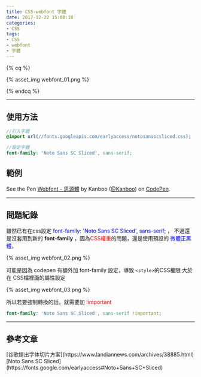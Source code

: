```yaml
---
title: CSS-webfont 字體
date: 2017-12-22 15:08:18
categories: 
- CSS
tags:
- CSS
- webfont
- 字體
---
```


{% cq %}

{% asset_img webfont_01.png %}

{% endcq %}

<!-- more -->
***

## 使用方法

``` scss
//引入字體
@import url(//fonts.googleapis.com/earlyaccess/notosansscsliced.css);

//設定字體
font-family: 'Noto Sans SC Sliced', sans-serif;
```

## 範例

<p data-height="322" data-theme-id="0" data-slug-hash="dJpzZm" data-default-tab="result" data-user="Kanboo" data-embed-version="2" data-pen-title="Webfont - 思源體" class="codepen">See the Pen <a href="https://codepen.io/Kanboo/pen/dJpzZm/">Webfont - 思源體</a> by Kanboo (<a href="https://codepen.io/Kanboo">@Kanboo</a>) on <a href="https://codepen.io">CodePen</a>.</p>
<script async src="https://production-assets.codepen.io/assets/embed/ei.js"></script>

***

## 問題紀錄

雖然已有在css設定 <font color="blue">font-family: 'Noto Sans SC Sliced', sans-serif;</font> ，
不過還是沒套用到新的 **font-family** ，因為<font color="red">CSS權重</font>的問題，還是使用預設的 <font color="blue">微體正黑體</font>，


{% asset_img webfont_02.png %}

可能是因為 codepen 有額外加 font-family 設定，導致 `<style>`的CSS權限 大於在 CSS檔裡面的屬性設定

{% asset_img webfont_03.png %}

所以若要強制轉換的話，就需要加 <font color="red">!important</font> 

``` scss
font-family: 'Noto Sans SC Sliced', sans-serif !important;
```

***

## 參考文章

<div class="note info">[谷歌提出字体切片方案](https://www.landiannews.com/archives/38885.html)
[Noto Sans SC Sliced](https://fonts.google.com/earlyaccess#Noto+Sans+SC+Sliced)
</div>